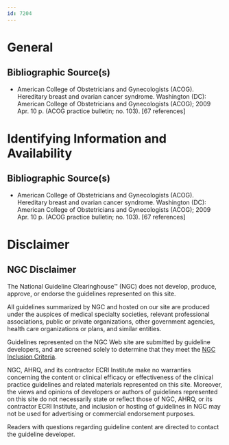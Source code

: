 ```yaml
---
id: 7204
---
```


# General

## Bibliographic Source(s)

- American College of Obstetricians and Gynecologists (ACOG). Hereditary breast and ovarian cancer syndrome. Washington (DC): American College of Obstetricians and Gynecologists (ACOG); 2009 Apr. 10 p. (ACOG practice bulletin; no. 103). [67 references]

# Identifying Information and Availability

## Bibliographic Source(s)

- American College of Obstetricians and Gynecologists (ACOG). Hereditary breast and ovarian cancer syndrome. Washington (DC): American College of Obstetricians and Gynecologists (ACOG); 2009 Apr. 10 p. (ACOG practice bulletin; no. 103). [67 references]

# Disclaimer

## NGC Disclaimer

The National Guideline Clearinghouse™ (NGC) does not develop, produce, approve, or endorse the guidelines represented on this site.

All guidelines summarized by NGC and hosted on our site are produced under the auspices of medical specialty societies, relevant professional associations, public or private organizations, other government agencies, health care organizations or plans, and similar entities.

Guidelines represented on the NGC Web site are submitted by guideline developers, and are screened solely to determine that they meet the [NGC Inclusion Criteria](/help-and-about/summaries/inclusion-criteria).

NGC, AHRQ, and its contractor ECRI Institute make no warranties concerning the content or clinical efficacy or effectiveness of the clinical practice guidelines and related materials represented on this site. Moreover, the views and opinions of developers or authors of guidelines represented on this site do not necessarily state or reflect those of NGC, AHRQ, or its contractor ECRI Institute, and inclusion or hosting of guidelines in NGC may not be used for advertising or commercial endorsement purposes.

Readers with questions regarding guideline content are directed to contact the guideline developer.

